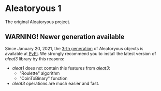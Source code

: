 # Aleatoryous 1

The original Aleatoryous project.

## __WARNING! Newer generation available__

Since January 20, 2021, the [3rth generation](http://github.com/diddileija/aleat3) of Aleatoryous objects is available at
[PyPi](http://pypi.org/project/aleat3). We strongly recommend you to install the latest version of _aleat3_ library by
this reasons:

- _aleat1_ does not contain this features from _aleat3_:
  - "Roulette" algorithm
  - "CoinToBinary" function
- _aleat3_ operations are much easier and fast. 
